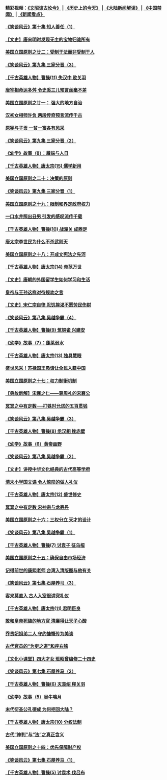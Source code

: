 #### 精彩视频：[《文昭谈古论今》](http://45.76.195.252/wenzhao) | [《历史上的今天》](http://45.76.195.252/today-in-history) | [《大陆新闻解读》](http://45.76.195.252/ntdtv-comedy) | [《中国禁闻》](http://45.76.195.252/ntdtv-news) | [《新闻看点》](http://45.76.195.252/news-insight) 

 #### [《笑谈风云》第十集 知人善任（1）](../pages/nsc975/n11032532.md?t=02160037) 

#### [【文史】唐宋明时发现无主的宝物归谁所有](../pages/nsc975/n11036075.md?t=02160037) 

#### [美国立国原则之廿二：受制于法而非受制于人](../pages/nsc975/n11038266.md?t=02160037) 

#### [《笑谈风云》第九集 三家分晋（3）](../pages/nsc975/n11028646.md?t=02160037) 

#### [【千古英雄人物】曹操(11) 失汉中 败关羽](../pages/nsc975/n7783328.md?t=02160037) 

#### [唐宰相命运多舛 令史奚三儿预言丝毫不差](../pages/nsc975/n334750.md?t=02160037) 

#### [美国立国原则之廿一： 强大的地方自治](../pages/nsc975/n11036069.md?t=02160037) 

#### [汉初女相师许负 两段传奇预言流传千古](../pages/nsc975/n11035453.md?t=02160037) 

#### [原宪与子贡 一贫一富各有风采](../pages/nsc975/n11013094.md?t=02160037) 

#### [《笑谈风云》第九集 三家分晋（2）](../pages/nsc975/n11028610.md?t=02160037) 

#### [《幼学》故事（8）：履端与人日](../pages/nsc975/n10990550.md?t=02160037) 

#### [【千古英雄人物】唐太宗(15) 儒学新用](../pages/nsc975/n8046225.md?t=02160037) 

#### [美国立国原则之二十：决策的原则](../pages/nsc975/n11034691.md?t=02160037) 

#### [《笑谈风云》第九集 三家分晋（1）](../pages/nsc975/n11028591.md?t=02160037) 

#### [美国立国原则之十九：限制和界定政府权力](../pages/nsc975/n11023895.md?t=02160037) 

#### [一口水井照出丑男 引发的感叹流传千载](../pages/nsc975/n11004598.md?t=02160037) 

#### [【千古英雄人物】曹操(10) 战潼关 成鼎足](../pages/nsc975/n7779963.md?t=02160037) 

#### [唐太宗李世民为什么不杀武则天](../pages/nsc975/n11034040.md?t=02160037) 

#### [美国立国原则之十八：开成文宪法之先河](../pages/nsc975/n11008526.md?t=02160037) 

#### [【千古英雄人物】唐太宗(14) 帝范万世](../pages/nsc975/n8034234.md?t=02160037) 

#### [【文史】唐朝的外国留学生如何学习和生活](../pages/nsc975/n11010825.md?t=02160037) 

#### [皇帝与王孙这样对待规劝之言](../pages/nsc975/n10994666.md?t=02160037) 

#### [【文史】宋仁宗自律 忍饥挨渴不愿劳民伤财](../pages/nsc975/n10997349.md?t=02160037) 

#### [《笑谈风云》第八集 吴越争霸（4）](../pages/nsc975/n11010924.md?t=02160037) 

#### [【千古英雄人物】曹操(9) 筑铜雀 兴建安](../pages/nsc975/n7662497.md?t=02160037) 

#### [《幼学》故事（7）：蓬莱弱水](../pages/nsc975/n10990547.md?t=02160037) 

#### [【千古英雄人物】唐太宗(13) 独具慧眼](../pages/nsc975/n8034179.md?t=02160037) 

#### [盛世风采！苏禄国王恳请让全民入籍中国](../pages/nsc975/n10992284.md?t=02160037) 

#### [美国立国原则之十七：权力制衡机制](../pages/nsc975/n11002624.md?t=02160037) 

#### [【典故新解】宋襄之仁——尊周礼的宋襄公](../pages/nsc975/n11018653.md?t=02160037) 

#### [冥冥之中有定数──打铁时允诺的五百贯钱](../pages/nsc975/n334213.md?t=02160037) 

#### [《笑谈风云》第八集 吴越争霸（3）](../pages/nsc975/n11010889.md?t=02160037) 

#### [【千古英雄人物】曹操(8) 丞汉相 挫赤壁](../pages/nsc975/n7662490.md?t=02160037) 

#### [《幼学》故事（6）黄帝画野](../pages/nsc975/n10990546.md?t=02160037) 

#### [《笑谈风云》第八集 吴越争霸（2）](../pages/nsc975/n10996834.md?t=02160037) 

#### [【文史】讲授中华文化经典的古代高等学府](../pages/nsc975/n11003895.md?t=02160037) 

#### [清末小学国文课 令人惊叹的做人礼仪](../pages/nsc975/n10980226.md?t=02160037) 

#### [【千古英雄人物】唐太宗(12) 盛世修史](../pages/nsc975/n8034115.md?t=02160037) 

#### [冥冥之中有定数 宋神宗与龙寿丹](../pages/nsc975/n11008770.md?t=02160037) 

#### [美国立国原则之十六：三权分立 天才的设计](../pages/nsc975/n10991293.md?t=02160037) 

#### [《笑谈风云》第八集 吴越争霸（1）](../pages/nsc975/n10987751.md?t=02160037) 

#### [【千古英雄人物】曹操(7) 讨袁子 征乌桓](../pages/nsc975/n7662459.md?t=02160037) 

#### [美国立国原则之十五：确保自由市场经济](../pages/nsc975/n10957715.md?t=02160037) 

#### [记得前世的康熙老师 台湾入清版图与他有关](../pages/nsc975/n11004761.md?t=02160037) 

#### [《笑谈风云》第七集 石屋养马（3）](../pages/nsc975/n10964155.md?t=02160037) 

#### [客来莫直入 古人入室很讲究礼仪](../pages/nsc975/n11002636.md?t=02160037) 

#### [【千古英雄人物】唐太宗(11) 君明臣良](../pages/nsc975/n8030388.md?t=02160037) 

#### [敢和皇帝死磕的地方官 清廉得让天子心酸](../pages/nsc975/n10999336.md?t=02160037) 

#### [乔贵妃姐弟二人 守约慷慨传为美谈](../pages/nsc975/n10842491.md?t=02160037) 

#### [古代官员的“为吏之道”和座右铭](../pages/nsc975/n10989890.md?t=02160037) 

#### [【文化小课堂】四大才女 班昭曾编修二十四史](../pages/nsc975/n10996143.md?t=02160037) 

#### [《笑谈风云》第七集 石屋养马（2）](../pages/nsc975/n10964109.md?t=02160037) 

#### [【千古英雄人物】曹操(6) 灭袁绍 释关羽](../pages/nsc975/n7662436.md?t=02160037) 

#### [《幼学》故事（5）吴牛喘月](../pages/nsc975/n10806013.md?t=02160037) 

#### [末代衍圣公孔德成 为何拒回大陆？](../pages/nsc975/n10992548.md?t=02160037) 

#### [【千古英雄人物】唐太宗(10) 分权法制](../pages/nsc975/n8025970.md?t=02160037) 

#### [古代“神判”与“法”之真正含义](../pages/nsc975/n10982291.md?t=02160037) 

#### [美国立国原则之十四：优先保障财产权](../pages/nsc975/n10954086.md?t=02160037) 

#### [《笑谈风云》第七集 石屋养马（1）](../pages/nsc975/n10964072.md?t=02160037) 

#### [【千古英雄人物】曹操(5) 讨袁术 伐吕布](../pages/nsc975/n7637126.md?t=02160037) 

